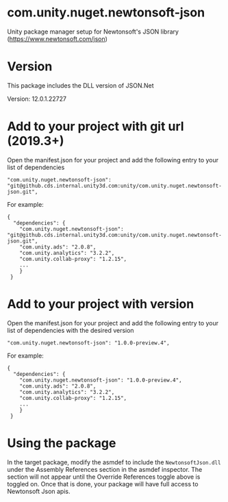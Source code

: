 # com.unity.nuget.newtonsoft-json
Unity package manager setup for Newtonsoft's JSON library (https://www.newtonsoft.com/json)

# Version

This package includes the DLL version of JSON.Net

Version: 12.0.1.22727

# Add to your project with git url (2019.3+)

Open the manifest.json for your project and add the following entry to your list of dependencies

```"com.unity.nuget.newtonsoft-json": "git@github.cds.internal.unity3d.com:unity/com.unity.nuget.newtonsoft-json.git",```

For example:

```
{
  "dependencies": {
    "com.unity.nuget.newtonsoft-json": "git@github.cds.internal.unity3d.com:unity/com.unity.nuget.newtonsoft-json.git",
    "com.unity.ads": "2.0.8",
    "com.unity.analytics": "3.2.2",
    "com.unity.collab-proxy": "1.2.15",
    ...
    }
 }
 ```

# Add to your project with version

Open the manifest.json for your project and add the following entry to your list of dependencies with the desired version

```"com.unity.nuget.newtonsoft-json": "1.0.0-preview.4",```

For example:

```
{
  "dependencies": {
    "com.unity.nuget.newtonsoft-json": "1.0.0-preview.4",
    "com.unity.ads": "2.0.8",
    "com.unity.analytics": "3.2.2",
    "com.unity.collab-proxy": "1.2.15",
    ...
    }
 }
 ```
 
# Using the package
 
 In the target package, modify the asmdef to include the `NewtonsoftJson.dll` under the Assembly References section
 in the asmdef inspector.  The section will not appear until the Override References toggle above is toggled on.
 Once that is done, your package will have full access to Newtonsoft Json apis.